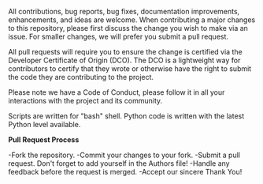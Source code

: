 All contributions, bug reports, bug fixes, documentation improvements, enhancements, and ideas are welcome.
When contributing a major changes to this repository, please first discuss the change you wish to make via an issue. For smaller changes, we will prefer you submit a pull request. 

All pull requests will require you to ensure the change is certified via the Developer Certificate of Origin (DCO). The DCO is a lightweight way for contributors to certify that they wrote or otherwise have the right to submit the code they are contributing to the project.

Please note we have a Code of Conduct, please follow it in all your interactions with the project and its community.

Scripts are written for "bash" shell. Python code is written with the latest Python level available.

**Pull Request Process**

-Fork the repository.
-Commit your changes to your fork.
-Submit a pull request. Don't forget to add yourself in the Authors file!
-Handle any feedback before the request is merged.
-Accept our sincere Thank You!


